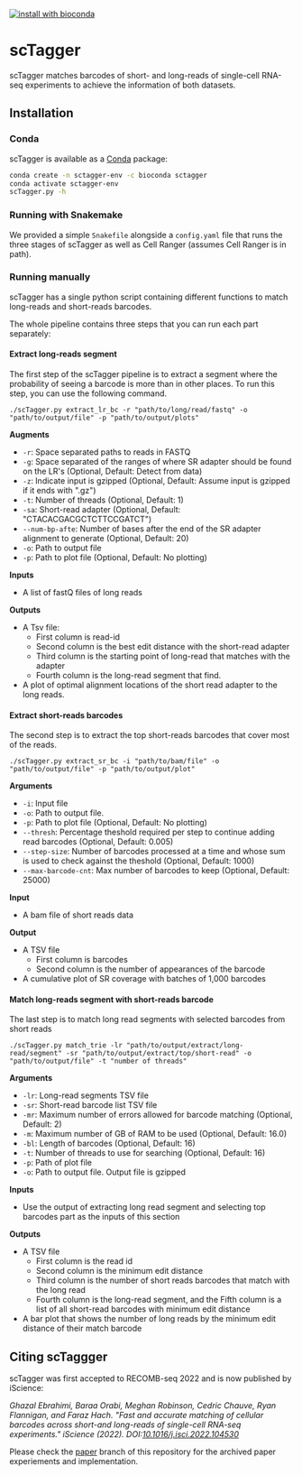 [![install with bioconda](https://img.shields.io/badge/install%20with-bioconda-brightgreen.svg?style=flat)](http://bioconda.github.io/recipes/sctagger/README.html)

# scTagger
scTagger matches barcodes of short- and long-reads of single-cell RNA-seq experiments to achieve the information of both datasets. 

## Installation

### Conda
scTagger is available as a [Conda](https://docs.conda.io/projects/conda/en/latest/user-guide/install/) package:

```bash
conda create -n sctagger-env -c bioconda sctagger 
conda activate sctagger-env
scTagger.py -h
```

### Running with Snakemake
We provided a simple `Snakefile` alongside a `config.yaml` file that runs the three stages of scTagger as well as Cell Ranger (assumes Cell Ranger is in path). 


### Running manually
scTagger has a single python script containing different functions to match long-reads and short-reads barcodes. 

The whole pipeline contains three steps that you can run each part separately:

#### Extract long-reads segment
The first step of the scTagger pipeline is to extract a segment where the probability of seeing a barcode is more than in other places.
To run this step, you can use the following command. 

```
./scTagger.py extract_lr_bc -r "path/to/long/read/fastq" -o "path/to/output/file" -p "path/to/output/plots"
```

**Augments**

* `-r`: Space separated paths to reads in FASTQ
* `-g`: Space separated of the ranges of where SR adapter should be found on the LR's (Optional, Default: Detect from data)
* `-z`: Indicate input is gzipped (Optional, Default: Assume input is gzipped if it ends with \".gz\")
* `-t`: Number of threads (Optional, Default: 1)
* `-sa`: Short-read adapter (Optional, Default: "CTACACGACGCTCTTCCGATCT")
* `--num-bp-afte`: Number of bases after the end of the SR adapter alignment to generate (Optional, Default: 20)
* `-o`: Path to output file
* `-p`: Path to plot file (Optional, Default: No plotting)

**Inputs**
* A list of fastQ files of long reads

**Outputs**
* A Tsv file: 
  * First column is read-id 
  * Second column is the best edit distance with the short-read adapter
  * Third column is the starting point of long-read that matches with the adapter
  * Fourth column is the long-read segment that find. 
* A plot of optimal alignment locations of the short read adapter to the long reads. 

#### Extract short-reads barcodes

The second step is to extract the top short-reads barcodes that cover most of the reads.

```
./scTagger.py extract_sr_bc -i "path/to/bam/file" -o "path/to/output/file" -p "path/to/output/plot"
```

**Arguments**
* `-i`: Input file
* `-o`: Path to output file.
* `-p`: Path to plot file (Optional, Default: No plotting)
* `--thresh`: Percentage theshold required per step to continue adding read barcodes (Optional, Default: 0.005)
* `--step-size`: Number of barcodes processed at a time and whose sum is used to check against the theshold (Optional, Default: 1000)
* `--max-barcode-cnt`: Max number of barcodes to keep (Optional, Default: 25000)

**Input**
* A bam file of short reads data

**Output**
* A TSV file
  * First column is barcodes
  * Second column is the number of appearances of the barcode
* A cumulative plot of SR coverage with batches of 1,000 barcodes 

#### Match long-reads segment with short-reads barcode
The last step is to match long read segments with selected barcodes from short reads
```
./scTagger.py match_trie -lr "path/to/output/extract/long-read/segment" -sr "path/to/output/extract/top/short-read" -o "path/to/output/file" -t "number of threads"
```

**Arguments**
* `-lr`: Long-read segments TSV file
* `-sr`: Short-read barcode list TSV file
* `-mr`: Maximum number of errors allowed for barcode matching (Optional, Default: 2)
* `-m`: Maximum number of GB of RAM to be used (Optional, Default: 16.0)
* `-bl`: Length of barcodes (Optional, Default: 16)
* `-t`: Number of threads to use for searching (Optional, Default: 16)
* `-p`: Path of plot file
* `-o`: Path to output file. Output file is gzipped


**Inputs**
* Use the output of extracting long read segment and selecting top barcodes part as the inputs of this section 

**Outputs**
* A TSV file
  *  First column is the read id
  *  Second column is the minimum edit distance
  *  Third column is the number of short reads barcodes that match with the long read
  *  Fourth column is the long-read segment, and the Fifth column is a list of all short-read barcodes with minimum edit distance 
* A bar plot that shows the number of long reads by the minimum edit distance of their match barcode

## Citing scTaggger
scTagger was first accepted to RECOMB-seq 2022 and is now published by iScience:

*Ghazal Ebrahimi, Baraa Orabi, Meghan Robinson, Cedric Chauve, Ryan Flannigan, and Faraz Hach. "Fast and accurate matching of cellular barcodes across short-and long-reads of single-cell RNA-seq experiments." iScience (2022). DOI:[10.1016/j.isci.2022.104530](https://doi.org/10.1016/j.isci.2022.104530)*


Please check the [paper](https://github.com/vpc-ccg/scTagger/tree/paper) branch of this repository for the archived paper experiements and implementation. 

